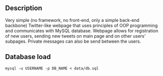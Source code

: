 ## Description

Very simple (no framework, no front-end, only a simple back-end backbone) Twitter-like webpage that uses principles of OOP programming and communicates with MySQL database. Webpage allows for registration of new users, sending new tweets on main page and on other users' subpages. Private messages can also be send between the users.

## Database load

``mysql -u USERNAME -p DB_NAME < data/db.sql``
